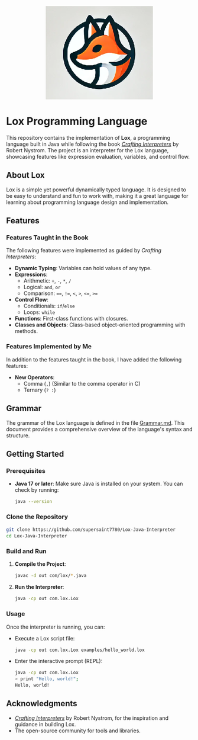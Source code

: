 <div align="center">
  <img src="./Logo.png" alt="Lox Logo" />
</div>

# Lox Programming Language

This repository contains the implementation of **Lox**, a programming language built in Java while following the book *[Crafting Interpreters](https://craftinginterpreters.com/)* by Robert Nystrom. The project is an interpreter for the Lox language, showcasing features like expression evaluation, variables, and control flow.

## About Lox

Lox is a simple yet powerful dynamically typed language. It is designed to be easy to understand and fun to work with, making it a great language for learning about programming language design and implementation.

## Features

### Features Taught in the Book

The following features were implemented as guided by *Crafting Interpreters*:

- **Dynamic Typing**: Variables can hold values of any type.
- **Expressions**:
  - Arithmetic: `+`, `-`, `*`, `/`
  - Logical: `and`, `or`
  - Comparison: `==`, `!=`, `<`, `>`, `<=`, `>=`
- **Control Flow**:
  - Conditionals: `if`/`else`
  - Loops: `while`
- **Functions**: First-class functions with closures.
- **Classes and Objects**: Class-based object-oriented programming with methods.

### Features Implemented by Me

In addition to the features taught in the book, I have added the following features:

- **New Operators**:
  - Comma (`,`) (Similar to the comma operator in C)
  - Ternary (`? :`)

## Grammar

The grammar of the Lox language is defined in the file [Grammar.md](./Grammar.md). This document provides a comprehensive overview of the language's syntax and structure.

## Getting Started

### Prerequisites

- **Java 17 or later**: Make sure Java is installed on your system. You can check by running:
  ```bash
  java --version
  ```

### Clone the Repository

```bash
git clone https://github.com/supersaint7780/Lox-Java-Interpreter
cd Lox-Java-Interpreter
```

### Build and Run

1. **Compile the Project**:
   ```bash
   javac -d out com/lox/*.java
   ```

2. **Run the Interpreter**:
   ```bash
   java -cp out com.lox.Lox
   ```

### Usage

Once the interpreter is running, you can:

- Execute a Lox script file:
  ```bash
  java -cp out com.lox.Lox examples/hello_world.lox
  ```

- Enter the interactive prompt (REPL):
  ```bash
  java -cp out com.lox.Lox
  > print "Hello, world!";
  Hello, world!
  ```

## Acknowledgments

- *[Crafting Interpreters](https://craftinginterpreters.com/)* by Robert Nystrom, for the inspiration and guidance in building Lox.
- The open-source community for tools and libraries.